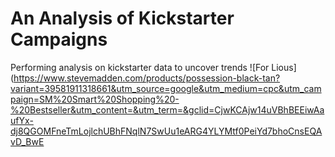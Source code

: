 # An Analysis of Kickstarter Campaigns
Performing analysis on kickstarter data to uncover trends
![For Lious](https://www.stevemadden.com/products/possession-black-tan?variant=39581911318661&utm_source=google&utm_medium=cpc&utm_campaign=SM%20Smart%20Shopping%20-%20Bestseller&utm_content=&utm_term=&gclid=CjwKCAjw14uVBhBEEiwAaufYx-dj8QGOMFneTmLojlchUBhFNqlN7SwUu1eARG4YLYMtf0PeiYd7bhoCnsEQAvD_BwE
